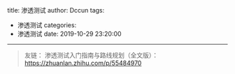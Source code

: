 title: 渗透测试
author: Dccun
tags:
  - 渗透测试
categories:
  - 渗透测试
date: 2019-10-29 23:20:00
---
>友链：
渗透测试入门指南与路线规划（全文版）：https://zhuanlan.zhihu.com/p/55484970

<!--more-->
